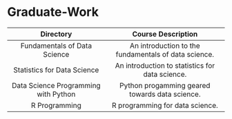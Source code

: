 # Graduate-Work

**Directory**|**Course Description**
:-----:|:-----:
Fundamentals of Data Science | An introduction to the fundamentals of data science.
Statistics for Data Science|  An introduction to statistics for data science.
Data Science Programming with Python | Python progamming geared towards data science.
R Programming | R programming for data science.
